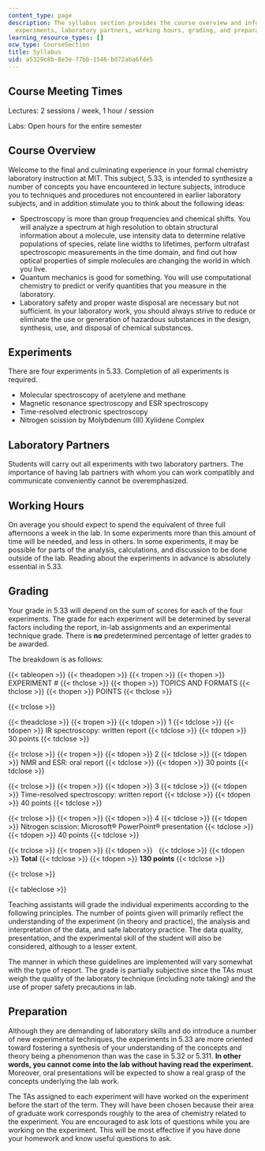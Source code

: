 ```yaml
---
content_type: page
description: The syllabus section provides the course overview and information about
  experiments, laboratory partners, working hours, grading, and preparation.
learning_resource_types: []
ocw_type: CourseSection
title: Syllabus
uid: a5329c8b-8e3e-77bb-1546-bd72aba6fde5
---
```


Course Meeting Times
--------------------

Lectures: 2 sessions / week, 1 hour / session

Labs: Open hours for the entire semester

Course Overview
---------------

Welcome to the final and culminating experience in your formal chemistry laboratory instruction at MIT. This subject, 5.33, is intended to synthesize a number of concepts you have encountered in lecture subjects, introduce you to techniques and procedures not encountered in earlier laboratory subjects, and in addition stimulate you to think about the following ideas:

*   Spectroscopy is more than group frequencies and chemical shifts. You will analyze a spectrum at high resolution to obtain structural information about a molecule, use intensity data to determine relative populations of species, relate line widths to lifetimes, perform ultrafast spectroscopic measurements in the time domain, and find out how optical properties of simple molecules are changing the world in which you live.
*   Quantum mechanics is good for something. You will use computational chemistry to predict or verify quantities that you measure in the laboratory.
*   Laboratory safety and proper waste disposal are necessary but not sufficient. In your laboratory work, you should always strive to reduce or eliminate the use or generation of hazardous substances in the design, synthesis, use, and disposal of chemical substances.

Experiments
-----------

There are four experiments in 5.33. Completion of all experiments is required.

*   Molecular spectroscopy of acetylene and methane
*   Magnetic resonance spectroscopy and ESR spectroscopy
*   Time-resolved electronic spectroscopy
*   Nitrogen scission by Molybdenum (III) Xylidene Complex

Laboratory Partners
-------------------

Students will carry out all experiments with two laboratory partners. The importance of having lab partners with whom you can work compatibly and communicate conveniently cannot be overemphasized.

Working Hours
-------------

On average you should expect to spend the equivalent of three full afternoons a week in the lab. In some experiments more than this amount of time will be needed, and less in others. In some experiments, it may be possible for parts of the analysis, calculations, and discussion to be done outside of the lab. Reading about the experiments in advance is absolutely essential in 5.33.

Grading
-------

Your grade in 5.33 will depend on the sum of scores for each of the four experiments. The grade for each experiment will be determined by several factors including the report, in-lab assignments and an experimental technique grade. There is **no** predetermined percentage of letter grades to be awarded.

The breakdown is as follows:

{{< tableopen >}}
{{< theadopen >}}
{{< tropen >}}
{{< thopen >}}
EXPERIMENT #
{{< thclose >}}
{{< thopen >}}
TOPICS AND FORMATS
{{< thclose >}}
{{< thopen >}}
POINTS
{{< thclose >}}

{{< trclose >}}

{{< theadclose >}}
{{< tropen >}}
{{< tdopen >}}
1
{{< tdclose >}}
{{< tdopen >}}
IR spectroscopy: written report
{{< tdclose >}}
{{< tdopen >}}
30 points
{{< tdclose >}}

{{< trclose >}}
{{< tropen >}}
{{< tdopen >}}
2
{{< tdclose >}}
{{< tdopen >}}
NMR and ESR: oral report
{{< tdclose >}}
{{< tdopen >}}
30 points
{{< tdclose >}}

{{< trclose >}}
{{< tropen >}}
{{< tdopen >}}
3
{{< tdclose >}}
{{< tdopen >}}
Time-resolved spectroscopy: written report
{{< tdclose >}}
{{< tdopen >}}
40 points
{{< tdclose >}}

{{< trclose >}}
{{< tropen >}}
{{< tdopen >}}
4
{{< tdclose >}}
{{< tdopen >}}
Nitrogen scission: Microsoft® PowerPoint® presentation
{{< tdclose >}}
{{< tdopen >}}
40 points
{{< tdclose >}}

{{< trclose >}}
{{< tropen >}}
{{< tdopen >}}
 
{{< tdclose >}}
{{< tdopen >}}
**Total**
{{< tdclose >}}
{{< tdopen >}}
**130 points**
{{< tdclose >}}

{{< trclose >}}

{{< tableclose >}}

Teaching assistants will grade the individual experiments according to the following principles. The number of points given will primarily reflect the understanding of the experiment (in theory and practice), the analysis and interpretation of the data, and safe laboratory practice. The data quality, presentation, and the experimental skill of the student will also be considered, although to a lesser extent.

The manner in which these guidelines are implemented will vary somewhat with the type of report. The grade is partially subjective since the TAs must weigh the quality of the laboratory technique (including note taking) and the use of proper safety precautions in lab.

Preparation
-----------

Although they are demanding of laboratory skills and do introduce a number of new experimental techniques, the experiments in 5.33 are more oriented toward fostering a synthesis of your understanding of the concepts and theory being a phenomenon than was the case in 5.32 or 5.311. **In other words, you cannot come into the lab without having read the experiment.** Moreover, oral presentations will be expected to show a real grasp of the concepts underlying the lab work.

The TAs assigned to each experiment will have worked on the experiment before the start of the term. They will have been chosen because their area of graduate work corresponds roughly to the area of chemistry related to the experiment. You are encouraged to ask lots of questions while you are working on the experiment. This will be most effective if you have done your homework and know useful questions to ask.